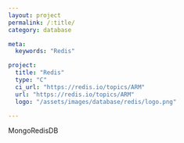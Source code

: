 ```yaml
---
layout: project
permalink: /:title/
category: database

meta:
  keywords: "Redis"

project:
  title: "Redis"
  type: "C"
  ci_url: "https://redis.io/topics/ARM"
  url: "https://redis.io/topics/ARM"
  logo: "/assets/images/database/redis/logo.png"

---
```

<p>MongoRedisDB</p>
